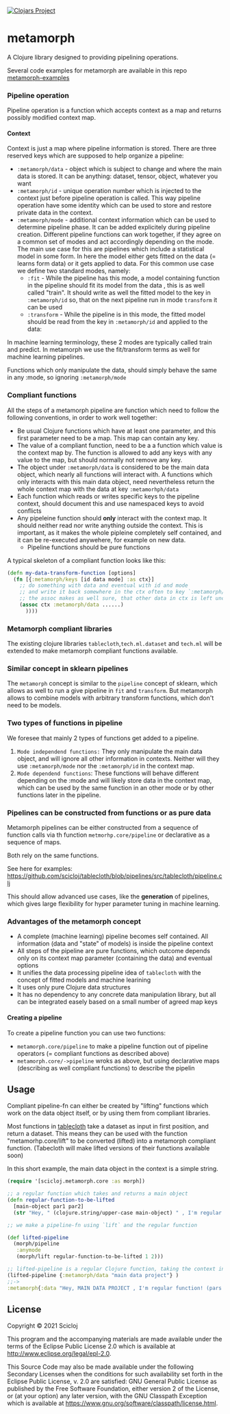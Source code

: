 [![Clojars Project](https://img.shields.io/clojars/v/scicloj/metamorph.svg)](https://clojars.org/scicloj/metamorph)

# metamorph

A Clojure library designed to providing pipelining operations.

Several code examples for metamorph are available in this repo [metamorph-examples](https://github.com/scicloj/metamorph-examples)

### Pipeline operation

Pipeline operation is a function which accepts context as a map and returns possibly modified context map.

#### Context

Context is just a map where pipeline information is stored. There are three reserved keys which are supposed to help organize a pipeline:

* `:metamorph/data` - object which is subject to change and where the main data is stored. It can be anything: dataset, tensor, object, whatever you want
* `:metamorph/id` - unique operation number which is injected to the context just before pipeline operation is called. This way pipeline operation have some identity which can be used to store and restore private data in the context.
* `:metamorph/mode` - additional context information which can be used to determine pipeline phase. It can be added explicitely during pipeline creation.
  Different pipeline functions can work together, if they agree on a common set of modes and act accordingly depending on the mode.
  The main use case for this are pipelines which include a statistical model in some form. In here the model either gets fitted on the data (= learns form data) or it gets applied to data. For this common use case we define two standard modes, namely:
    * `:fit`  - While the pipeline has this mode, a model containing function in the pipeline should fit its model from the data , this is as well called "train". It should write as well the fitted model to the key in `:metamorph/id` so, that on the next pipeline run in mode `transform` it can be used
    * `:transform` - While the pipeline is in this mode, the fitted model should be read from the key in `:metamorph/id` and applied to the data:


 In machine learning terminology, these 2 modes are typically called train and predict. In metamorph we use the fit/transform terms as well for machine learning pipelines.

Functions which only manipulate the data, should simply behave the same in any :mode, so ignoring `:metamorph/mode`

### Compliant functions
All the steps of a metamorph pipeline are function which need to follow the following conventions, in order to work well together:

* Be usual Clojure functions which have at least one parameter, and this first parameter need to be a map. This map can contain any key.
* The value of a compliant function, need to be a a function which value is the context map by. The function is allowed to add any keys with any value to the map, but should normally not remove any key. 
* The object under `:metamorph/data` is considered to be the main data object, which nearly all functions will interact with. A functions which only interacts with this main data object, need nevertheless return  the whole context map with the data at key `:metamorhph/data`
* Each function which reads or  writes specific keys to the pipeline context, should document this and use namespaced keys to avoid conflicts
* Any pipeleine function should **only** interact with the context map. It should neither read nor write anything outside the context. This is important, as it makes the whole pipleine completely self contained, and it can be re-executed anywehere, for example on new data.
   * Pipeline functions should be pure functions

A typical skeleton of a compliant function looks like this:

```clojure
(defn my-data-transform-function [options]
  (fn [{:metamorph/keys [id data mode] :as ctx}]
    ;; do something with data and eventual with id and mode
    ;; and write it back somewhere in the ctx often to key `:metamorph/data`, but could be any key
    ;; the assoc makes as well sure, that other data in ctx is left unchanged
    (assoc ctx :metamorph/data ......)
      ))))
```

### Metamorph compliant libraries
The existing clojure libraries `tablecloth`,`tech.ml.dataset` and `tech.ml` will be extended to make metamorph compliant functions available.

### Similar concept in sklearn pipelines
The `metamorph` concept is similar to the `pipeline` concept of sklearn, which allows as well to run a give pipeline in `fit` and `transform`.
But metamorph allows to combine models with arbitrary transform functions, which don't need to be models.


### Two types of functions in pipeline

We foresee that mainly 2 types of functions get added to a pipeline.

1. `Mode independend functions:` They only manipulate the main data object, and will ignore all other information in contexts.
  Neither will they use `:metamorph/mode` nor the `:metamorph/id` in the context map.
2. `Mode dependend functions`: These functions will behave different depending on the :mode and will likely store data in the context map, which can be used by the same function in an other mode or by other functions later in the pipeline.

### Pipelines can be constructed from functions or as pure data
Metamorph pipelines can be either constructed from a sequence of function calls via th function `metmorhp.core/pipeline` or declarative as a sequence of maps.

Both rely on the same functions.

See here for examples:
https://github.com/scicloj/tablecloth/blob/pipelines/src/tablecloth/pipeline.clj

This should allow advanced use cases, like the **generation** of pipelines,
which gives large flexibility for hyper parameter tuning in machine learning.

### Advantages of the metamorph concept

* A complete (machine learning) pipeline becomes self contained. All information (data and "state" of models) is inside the pipeline context
* All steps of the pipeline are pure functions, which outcome depends only on its context map parameter (containing the data) and eventual options
* It unifies the data processing pipeline idea of `tablecloth` with the concept of fitted models and machine learining
* It uses only pure Clojure data structures
* It has no dependency to any concrete data manipulation library, but all can be integrated easely based on a small number of agreed map keys
 
#### Creating a pipeline

To create a pipeline function you can use two functions:

* `metamorph.core/pipeline` to make a pipeline function out of pipeline operators (= compliant functions as described above)
* `metamorph.core/->pipeline` wroks as above, but using declarative maps (describing as well compliant functions) to describe the pipelin

## Usage

Compliant pipeline-fn can either be created by "lifting" functions which work on the data object itself,
or by using them from compliant libraries.

Most functions in [tablecloth](https://github.com/scicloj/tablecloth) take a dataset as input in first position, and return a dataset.
This means they can be used with the function "metamorhp.core/lift" to be converted (lifted) into a metamorph compliant function.
(Tabecloth will make lifted versions of their functions available soon)

In this short example, the main data object in the context is a simple string.


```clojure 
(require '[scicloj.metamorph.core :as morph])

;; a regular function which takes and returns a main object 
(defn regular-function-to-be-lifted
  [main-object par1 par2]
  (str "Hey, " (clojure.string/upper-case main-object) " , I'm regular function! (pars: " par1 ", " par2 ")"))

;; we make a pipeline-fn using `lift` and the regular function

(def lifted-pipeline
  (morph/pipeline
   :anymode
   (morph/lift regular-function-to-be-lifted 1 2)))

;; lifted-pipeline is a regular Clojure function, taking the context in first place
(lifted-pipeline {:metamorph/data "main data project"} ) 
;;->
:metamorph{:data "Hey, MAIN DATA PROJECT , I'm regular function! (pars: 1, 2)"}
````

## License

Copyright © 2021 Scicloj

This program and the accompanying materials are made available under the
terms of the Eclipse Public License 2.0 which is available at
http://www.eclipse.org/legal/epl-2.0.

This Source Code may also be made available under the following Secondary
Licenses when the conditions for such availability set forth in the Eclipse
Public License, v. 2.0 are satisfied: GNU General Public License as published by
the Free Software Foundation, either version 2 of the License, or (at your
option) any later version, with the GNU Classpath Exception which is available
at https://www.gnu.org/software/classpath/license.html.
